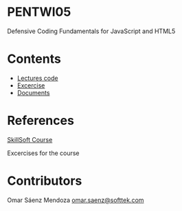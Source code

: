# PENTWI05
Defensive Coding Fundamentals for JavaScript and HTML5

# Contents
* [Lectures code](lectures)
* [Excercise](excercise)
* [Documents](documents)

# References
[SkillSoft Course](https://softtek.skillport.com/skillportfe/main.action#summary/COURSES/CDE$86155:_ss_cca:sd_dpjh_a01_it_enus)

Excercises for the course
# Contributors
Omar Sáenz Mendoza
omar.saenz@softtek.com

